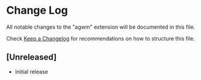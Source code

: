 # Change Log

All notable changes to the "agwm" extension will be documented in this file.

Check [Keep a Changelog](http://keepachangelog.com/) for recommendations on how to structure this file.

## [Unreleased]

- Initial release
